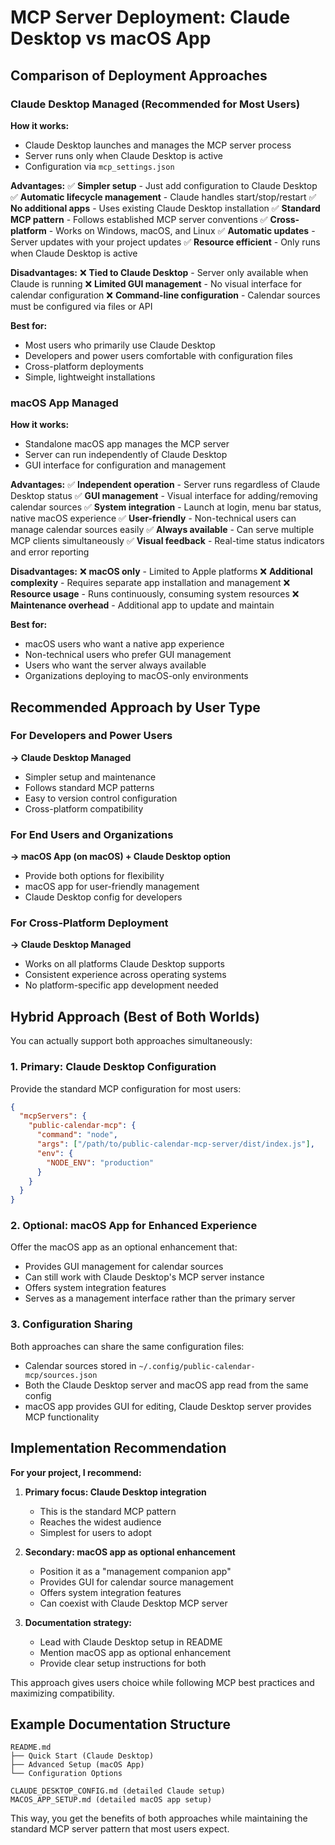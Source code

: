 # MCP Server Deployment: Claude Desktop vs macOS App

## Comparison of Deployment Approaches

### Claude Desktop Managed (Recommended for Most Users)

**How it works:**
- Claude Desktop launches and manages the MCP server process
- Server runs only when Claude Desktop is active
- Configuration via `mcp_settings.json`

**Advantages:**
✅ **Simpler setup** - Just add configuration to Claude Desktop
✅ **Automatic lifecycle management** - Claude handles start/stop/restart
✅ **No additional apps** - Uses existing Claude Desktop installation
✅ **Standard MCP pattern** - Follows established MCP server conventions
✅ **Cross-platform** - Works on Windows, macOS, and Linux
✅ **Automatic updates** - Server updates with your project updates
✅ **Resource efficient** - Only runs when Claude Desktop is active

**Disadvantages:**
❌ **Tied to Claude Desktop** - Server only available when Claude is running
❌ **Limited GUI management** - No visual interface for calendar configuration
❌ **Command-line configuration** - Calendar sources must be configured via files or API

**Best for:**
- Most users who primarily use Claude Desktop
- Developers and power users comfortable with configuration files
- Cross-platform deployments
- Simple, lightweight installations

### macOS App Managed

**How it works:**
- Standalone macOS app manages the MCP server
- Server can run independently of Claude Desktop
- GUI interface for configuration and management

**Advantages:**
✅ **Independent operation** - Server runs regardless of Claude Desktop status
✅ **GUI management** - Visual interface for adding/removing calendar sources
✅ **System integration** - Launch at login, menu bar status, native macOS experience
✅ **User-friendly** - Non-technical users can manage calendar sources easily
✅ **Always available** - Can serve multiple MCP clients simultaneously
✅ **Visual feedback** - Real-time status indicators and error reporting

**Disadvantages:**
❌ **macOS only** - Limited to Apple platforms
❌ **Additional complexity** - Requires separate app installation and management
❌ **Resource usage** - Runs continuously, consuming system resources
❌ **Maintenance overhead** - Additional app to update and maintain

**Best for:**
- macOS users who want a native app experience
- Non-technical users who prefer GUI management
- Users who want the server always available
- Organizations deploying to macOS-only environments

## Recommended Approach by User Type

### For Developers and Power Users
**→ Claude Desktop Managed**
- Simpler setup and maintenance
- Follows standard MCP patterns
- Easy to version control configuration
- Cross-platform compatibility

### For End Users and Organizations
**→ macOS App (on macOS) + Claude Desktop option**
- Provide both options for flexibility
- macOS app for user-friendly management
- Claude Desktop config for developers

### For Cross-Platform Deployment
**→ Claude Desktop Managed**
- Works on all platforms Claude Desktop supports
- Consistent experience across operating systems
- No platform-specific app development needed

## Hybrid Approach (Best of Both Worlds)

You can actually support both approaches simultaneously:

### 1. Primary: Claude Desktop Configuration
Provide the standard MCP configuration for most users:

```json
{
  "mcpServers": {
    "public-calendar-mcp": {
      "command": "node",
      "args": ["/path/to/public-calendar-mcp-server/dist/index.js"],
      "env": {
        "NODE_ENV": "production"
      }
    }
  }
}
```

### 2. Optional: macOS App for Enhanced Experience
Offer the macOS app as an optional enhancement that:
- Provides GUI management for calendar sources
- Can still work with Claude Desktop's MCP server instance
- Offers system integration features
- Serves as a management interface rather than the primary server

### 3. Configuration Sharing
Both approaches can share the same configuration files:
- Calendar sources stored in `~/.config/public-calendar-mcp/sources.json`
- Both the Claude Desktop server and macOS app read from the same config
- macOS app provides GUI for editing, Claude Desktop server provides MCP functionality

## Implementation Recommendation

**For your project, I recommend:**

1. **Primary focus: Claude Desktop integration**
   - This is the standard MCP pattern
   - Reaches the widest audience
   - Simplest for users to adopt

2. **Secondary: macOS app as optional enhancement**
   - Position it as a "management companion app"
   - Provides GUI for calendar source management
   - Offers system integration features
   - Can coexist with Claude Desktop MCP server

3. **Documentation strategy:**
   - Lead with Claude Desktop setup in README
   - Mention macOS app as optional enhancement
   - Provide clear setup instructions for both

This approach gives users choice while following MCP best practices and maximizing compatibility.

## Example Documentation Structure

```
README.md
├── Quick Start (Claude Desktop)
├── Advanced Setup (macOS App)
└── Configuration Options

CLAUDE_DESKTOP_CONFIG.md (detailed Claude setup)
MACOS_APP_SETUP.md (detailed macOS app setup)
```

This way, you get the benefits of both approaches while maintaining the standard MCP server pattern that most users expect.